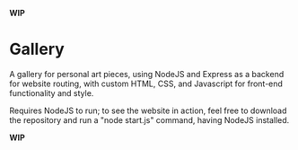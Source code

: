 **WIP**
# Gallery
A gallery for personal art pieces, using NodeJS and Express as a backend for website routing, with custom HTML, CSS, and Javascript for front-end functionality and style.

Requires NodeJS to run; to see the website in action, feel free to download the repository and run a "node start.js" command, having NodeJS installed.

**WIP**


